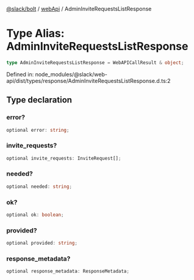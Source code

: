 [@slack/bolt](../../../../index.md) / [webApi](../index.md) / AdminInviteRequestsListResponse

# Type Alias: AdminInviteRequestsListResponse

```ts
type AdminInviteRequestsListResponse = WebAPICallResult & object;
```

Defined in: node\_modules/@slack/web-api/dist/types/response/AdminInviteRequestsListResponse.d.ts:2

## Type declaration

### error?

```ts
optional error: string;
```

### invite\_requests?

```ts
optional invite_requests: InviteRequest[];
```

### needed?

```ts
optional needed: string;
```

### ok?

```ts
optional ok: boolean;
```

### provided?

```ts
optional provided: string;
```

### response\_metadata?

```ts
optional response_metadata: ResponseMetadata;
```
